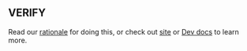 ## VERIFY

Read our [rationale](https://techinsiders.substack.com/p/the-future-of-verified-content)
for doing this, or check out [site](https://www.verifymedia.com/)
or [Dev docs](https://docs.verifymedia.com/) to learn more.
